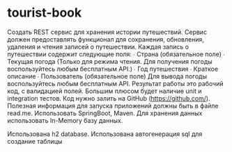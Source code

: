 # tourist-book
Создать REST сервис для хранения истории путешествий.
Сервис должен предоставлять функционал для сохранения, обновления, удаления и чтения записей о путешествии.
Каждая запись о путешествии содержит следующие поля:
∙ Страна (обязательное поле)
∙ Текущая погода (Только для режима чтения. Для получения погоды воспользуйтесь любым бесплатным API.)
∙ Год путешествия
∙ Краткое описание
∙ Пользователь (обязательное поле)
Для вывода погоды воспользуйтесь любым бесплатным API.
Результат работы это рабочий код, с валидацией полей. Большим плюсом будет наличие unit и integration тестов.
Код нужно залить на GitHub (https://github.com/). Полезная информация для запуска приложений должны быть в файле read.me. Использовать SpringBoot, Maven. Для хранения данных использовать In-Memory базу данных.

Использована h2 database.
Использована автогенерация sql для создание таблицы
